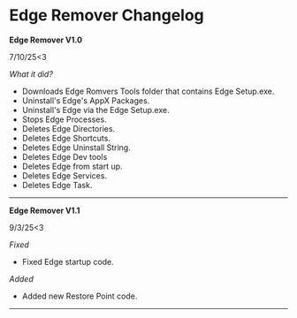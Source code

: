 # Edge Remover Changelog

**Edge Remover V1.0**

7/10/25<3

*What it did?*
- Downloads Edge Romvers Tools folder that contains Edge Setup.exe.
- Uninstall's Edge's AppX Packages.
- Uninstall's Edge via the Edge Setup.exe.
- Stops Edge Processes.
- Deletes Edge Directories.
- Deletes Edge Shortcuts.
- Deletes Edge Uninstall String.
- Deletes Edge Dev tools
- Deletes Edge from start up.
- Deletes Edge Services.
- Deletes Edge Task.

---

**Edge Remover V1.1**

9/3/25<3

*Fixed*
- Fixed Edge startup code.

*Added*
- Added new Restore Point code.

---
